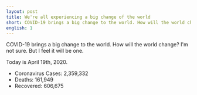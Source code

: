 ```yaml
---
layout: post
title: We're all experiencing a big change of the world
short: COVID-19 brings a big change to the world. How will the world change? I'm not sure. But I feel it will be one
english: 1
---
```


COVID-19 brings a big change to the world. How will the world change? I'm not sure. But I feel it will be one.

Today is April 19th, 2020. 

- Coronavirus Cases: 2,359,332
- Deaths: 161,949
- Recovered: 606,675
